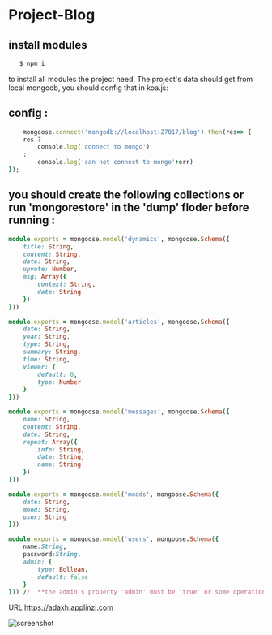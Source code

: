 # Project-Blog

## install modules
```ruby  
   $ npm i
```
to install all modules the project need,
The project's data should get from local mongodb,
you should config that in koa.js:

## config :

```ruby
    mongoose.connect('mongodb://localhost:27017/blog').then(res=> {
    res ?
        console.log('connect to mongo')
    :
        console.log('can not connect to mongo'+err)
});
```
## you should create the following collections or run 'mongorestore' in the 'dump' floder before running :
```ruby
module.exports = mongoose.model('dynamics', mongoose.Schema({
    title: String,
    content: String,
    date: String,
    upvote: Number,
    msg: Array({
        context: String,
        date: String
    })
}))
```
```ruby
module.exports = mongoose.model('articles', mongoose.Schema({
    date: String,
    year: String,
    type: String,
    summary: String,
    time: String,
    viewer: {
        default: 0,
        type: Number
    }
}))
```
```ruby
module.exports = mongoose.model('messages', mongoose.Schema({
    name: String,
    content: String,
    date: String,
    repeat: Array({
        info: String,
        date: String,
        name: String
    })
}))
```
```ruby
module.exports = mongoose.model('moods', mongoose.Schema({
	date: String,
	mood: String,
	user: String
}))
```
```ruby
module.exports = mongoose.model('users', mongoose.Schema({
	name:String,
    password:String,
    admin: {
        type: Bollean,
        default: false
    }
})) //  **the admin's property 'admin' must be 'true' or some operation won't be work !**  
```

URL  https://adaxh.applinzi.com
 
![screenshot](http://wx2.sinaimg.cn/mw690/a99a6e98ly1fox9b9l44ij20sg0lc457.jpg)  

